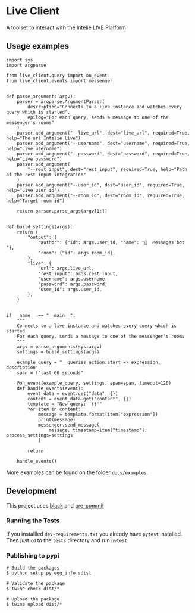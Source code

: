 # Live Client

A toolset to interact with the Intelie LIVE Platform


## Usage examples

```
import sys
import argparse

from live_client.query import on_event
from live_client.events import messenger


def parse_arguments(argv):
    parser = argparse.ArgumentParser(
        description="Connects to a live instance and watches every query which is started",
        epilog="For each query, sends a message to one of the messenger's rooms"
    )
    parser.add_argument("--live_url", dest="live_url", required=True, help="The url Intelie Live")
    parser.add_argument("--username", dest="username", required=True, help="Live username")
    parser.add_argument("--password", dest="password", required=True, help="Live password")
    parser.add_argument(
        "--rest_input", dest="rest_input", required=True, help="Path of the rest input integration"
    )
    parser.add_argument("--user_id", dest="user_id", required=True, help="Live user id")
    parser.add_argument("--room_id", dest="room_id", required=True, help="Target room id")

    return parser.parse_args(argv[1:])


def build_settings(args):
    return {
        "output": {
            "author": {"id": args.user_id, "name": "🤖  Messages bot "},
            "room": {"id": args.room_id},
        },
        "live": {
            "url": args.live_url,
            "rest_input": args.rest_input,
            "username": args.username,
            "password": args.password,
            "user_id": args.user_id,
        },
    }


if __name__ == "__main__":
    """
    Connects to a live instance and watches every query which is started
    For each query, sends a message to one of the messenger's rooms
    """
    args = parse_arguments(sys.argv)
    settings = build_settings(args)

    example_query = "__queries action:start => expression, description"
    span = f"last 60 seconds"

    @on_event(example_query, settings, span=span, timeout=120)
    def handle_events(event):
        event_data = event.get("data", {})
        content = event_data.get("content", {})
        template = "New query: '{}'"
        for item in content:
            message = template.format(item["expression"])
            print(message)
            messenger.send_message(
                message, timestamp=item["timestamp"], process_settings=settings
            )

        return

    handle_events()
```

More examples can be found on the folder `docs/examples`.

## Development

This project uses [black](https://github.com/psf/black) and [pre-commit](https://pre-commit.com/)

### Running the Tests

If you installled `dev-requirements.txt` you already have `pytest` installed.
Then just `cd` to the `tests` directory and run `pytest`.

### Publishing to pypi

```
# Build the packages
$ python setup.py egg_info sdist

# Validate the package
$ twine check dist/*

# Upload the package
$ twine upload dist/*
```


